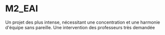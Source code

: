 # M2_EAI
Un projet des plus intense, nécessitant une concentration et une harmonie d'équipe sans pareille. Une intervention des professeurs très demandée
